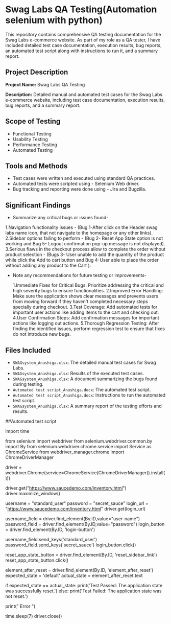 # Swag Labs QA Testing(Automation selenium with python)

This repository contains comprehensive QA testing documentation for the Swag Labs e-commerce website. As part of my role as a QA tester, I have included detailed test case documentation, execution results, bug reports, an automated test script along with instructions to run it, and a summary report.

## Project Description

**Project Name:** Swag Labs QA Testing

**Description:** Detailed manual and automated test cases for the Swag Labs e-commerce website, including test case documentation, execution results, bug reports, and a summary report.

## Scope of Testing

- Functional Testing
- Usability Testing
- Performance Testing
- Automated Testing

## Tools and Methods

- Test cases were written and executed using standard QA practices.
- Automated tests were scripted using - Selenium Web driver.
- Bug tracking and reporting were done using - Jira and Bugzilla.

## Significant Findings

- Summarize any critical bugs or issues found-
  
 1.Navigation functionality issues - (Bug 1-After click on the Header swag labs name icon, that not navigate to the homepage or any other links).
 2.Sidebar options failing to perform - (Bug 2- Reset App State option is not working  and Bug 5- Logout confirmation pop-up message is not displayed).
 3.Serious flaws in the checkout process allow to complete the order without product selection - (Bugs 3- User unable to add the quantity of the product while click the Add to cart button and Bug 4-User able to place the order without adding any product to the Cart ).

- Note any recommendations for future testing or improvements-

  1.Immediate Fixes for Critical Bugs: Prioritize addressing the critical and high severity bugs to ensure functionalities.
  2.Improved Error Handling: Make sure the application shows clear messages and prevents users from moving forward if they haven't completed necessary steps specially during checkout.
  3.Test Coverage: Add automated tests for important user actions like adding items to the cart and checking out.
  4.User Confirmation Steps: Add confirmation messages for important actions like logging out actions.
  5.Thorough Regression Testing: After finding the identified issues, perform regression test to ensure that fixes do not introduce new bugs.

## Files Included

- `SWAGsystem_Anushiga.xlsx`: The detailed manual test cases for Swag Labs.
- `SWAGsystem_Anushiga.xlsx`: Results of the executed test cases.
- `SWAGsystem_Anushiga.xlsx`: A document summarizing the bugs found during testing.
- `Automated test script_Anushiga.docx`: The automated test script.
- `Automated test script_Anushiga.docx`: Instructions to run the automated test script.
- `SWAGsystem_Anushiga.xlsx`: A summary report of the testing efforts and results.

##Automated test script

import time

from selenium import webdriver
from selenium.webdriver.common.by import By
from selenium.webdriver.chrome.service import Service as ChromeService
from webdriver_manager.chrome import ChromeDriverManager

driver = webdriver.Chrome(service=ChromeService(ChromeDriverManager().install()))

driver.get("https://www.saucedemo.com/inventory.html")
driver.maximize_window()

username = "standard_user"
password = "secret_sauce"
login_url = "https://www.saucedemo.com/inventory.html"
driver.get(login_url)

username_field = driver.find_element(By.ID,value="user-name")
password_field = driver.find_element(By.ID,value="password")
login_button = driver.find_element(By.ID, 'login-button')

username_field.send_keys('standard_user')
password_field.send_keys('secret_sauce')
login_button.click()

reset_app_state_button = driver.find_element(By.ID, 'reset_sidebar_link')
reset_app_state_button.click()

element_after_reset = driver.find_element(By.ID, 'element_after_reset')
expected_state = 'default'
actual_state = element_after_reset.text

if expected_state == actual_state:
    print('Test Passed: The application state was successfully reset.')
else:
    print('Test Failed: The application state was not reset.')


print(" Error ")



time.sleep(7)
driver.close()
